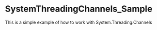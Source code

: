 # SystemThreadingChannels_Sample
This is a simple example of how to work with System.Threading.Channels
